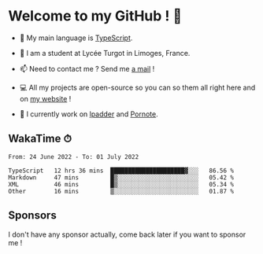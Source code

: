 # Welcome to my GitHub ! 🌃

- 🔭 My main language is [TypeScript](https://www.typescriptlang.org/).

- 🌱 I am a student at Lycée Turgot in Limoges, France.

- 📫 Need to contact me ? Send me <a href="mailto:mikkel@milescode.dev">a mail</a> !

- 💻 All my projects are open-source so you can so them all right here and on <a href="https://www.vexcited.ml">my website</a> !

- 👀 I currently work on [lpadder](https://github.com/Vexcited/lpadder) and [Pornote](https://github.com/Vexcited/Pornote).

## WakaTime ⏱

<!--START_SECTION:waka-->

```text
From: 24 June 2022 - To: 01 July 2022

TypeScript   12 hrs 36 mins  █████████████████████▓░░░   86.56 %
Markdown     47 mins         █▒░░░░░░░░░░░░░░░░░░░░░░░   05.42 %
XML          46 mins         █▒░░░░░░░░░░░░░░░░░░░░░░░   05.34 %
Other        16 mins         ▒░░░░░░░░░░░░░░░░░░░░░░░░   01.87 %
```

<!--END_SECTION:waka-->

## Sponsors

I don't have any sponsor actually, come back later if you want to sponsor me !
